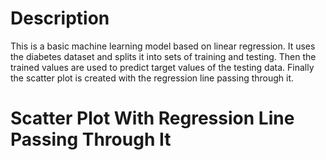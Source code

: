 # Description
This is a basic machine learning model based on linear regression. It uses the diabetes dataset and splits it into sets of training and testing. Then the trained values are used to predict target values of the testing data. Finally the scatter plot is created with the regression line passing through it.

# Scatter Plot With Regression Line Passing Through It
